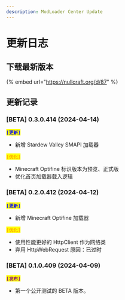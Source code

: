 ```yaml
---
description: ModLoader Center Update
---
```


# 更新日志

## 下载最新版本

{% embed url="https://nullcraft.org/d/87" %}

## 更新记录

### \[BETA] 0.3.0.414 (2024-04-14)

<mark style="color:blue;">**`[更新]`**</mark>

* 新增 Stardew Valley SMAPI 加载器

<mark style="color:orange;">**`[优化]`**</mark>

* Minecraft Optifine 标识版本为预览、正式版
* 优化首页加载器载入逻辑

### \[BETA] 0.2.0.412 (2024-04-12)

<mark style="color:blue;">**`[更新]`**</mark>

* 新增 Minecraft Optifine 加载器

<mark style="color:orange;">**`[优化]`**</mark>

* 使用性能更好的 HttpClient 作为网络类
* 弃用 HttpWebRequest 原因：已过时

### \[BETA] 0.1.0.409 (2024-04-09)

<mark style="color:purple;">**`[发布]`**</mark>

* 第一个公开测试的 BETA 版本。
